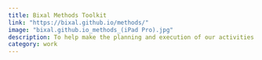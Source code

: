 ```yaml
---
title: Bixal Methods Toolkit
link: "https://bixal.github.io/methods/"
image: "bixal.github.io_methods_(iPad Pro).jpg"
description: To help make the planning and execution of our activities easier for us and more accessible for others at Bixal, we’re developing this internal toolkit based on the 18F original. The goal is to have it continually reflect the needs of our current practice.
category: work
---
```

